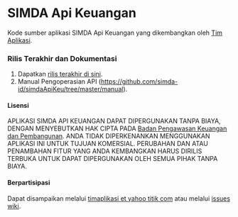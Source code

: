 # SIMDA Api Keuangan
Kode sumber aplikasi SIMDA Api Keuangan yang dikembangkan oleh [Tim Aplikasi](http://www.simda-online.com).

### Rilis Terakhir dan Dokumentasi

1. Dapatkan [rilis terakhir di sini](https://github.com/simda-id/simdaApiKeu/releases). 
2. Manual Pengoperasian API (https://github.com/simda-id/simdaApiKeu/tree/master/manual).

#### Lisensi
APLIKASI SIMDA API KEUANGAN DAPAT DIPERGUNAKAN TANPA BIAYA, DENGAN MENYEBUTKAN HAK CIPTA PADA [Badan Pengawasan Keuangan dan Pembangunan](http://www.bpkp.go.id). ANDA TIDAK DIPERKENANKAN MENGGUNAKAN APLIKASI INI UNTUK TUJUAN KOMERSIAL. PERUBAHAN DAN ATAU PENAMBAHAN FITUR YANG ANDA KEMBANGKAN HARUS DIRILIS TERBUKA UNTUK DAPAT DIPERGUNAKAN OLEH SEMUA PIHAK TANPA BIAYA.

#### Berpartisipasi
Dapat disampaikan melalui [timaplikasi et yahoo titik com](http://www.simda-online.com) atau melalui [issues wiki](https://github.com/simda-id/simcan/issues).
